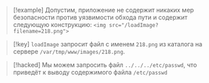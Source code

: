 
> [!example] 
> Допустим, приложение не содержит никаких мер безопасности против уязвимости обхода пути и содержит следующую конструкцию:
> `<img src="/loadImage?filename=218.png">`

> [!key] 
> `loadImage` запросит файл с именем `218.png` из каталога на сервере `/var/tmp/www/images/218.png`.

> [!hacked] 
> Мы можем запросить файл `../../../etc/passwd`, что приведёт к выводу содержимого файла `/etc/passwd`




